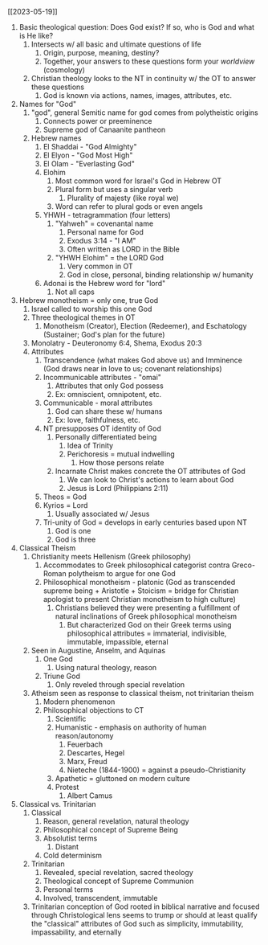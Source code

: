 [[2023-05-19]]

1. Basic theological question: Does God exist? If so, who is God and what is He like?
	1. Intersects w/ all basic and ultimate questions of life
		1. Origin, purpose, meaning, destiny? 
		2. Together, your answers to these questions form your *worldview* (cosmology)
	2. Christian theology looks to the NT in continuity w/ the OT to answer these questions
		1. God is known via actions, names, images, attributes, etc.
2. Names for "God"
	1. "god", general Semitic name for god comes from polytheistic origins
		1. Connects power or preeminence
		2. Supreme god of Canaanite pantheon
	2. Hebrew names
		1. El Shaddai - "God Almighty"
		2. El Elyon - "God Most High"
		3. El Olam - "Everlasting God"
		4. Elohim
			1. Most common word for Israel's God in Hebrew OT
			2. Plural form but uses a singular verb
				1. Plurality of majesty (like royal we)
			3. Word can refer to plural gods or even angels
		5. YHWH - tetragrammation (four letters)
			1. "Yahweh" = covenantal name
				1. Personal name for God
				2. Exodus 3:14 - "I AM"
				3. Often written as LORD in the Bible
			2. "YHWH Elohim" = the LORD God
				1. Very common in OT
				2. God in close, personal, binding relationship w/ humanity
		6. Adonai is the Hebrew word for "lord"
			1. Not all caps 
3. Hebrew monotheism = only one, true God
	1. Israel called to worship this one God
	2. Three theological themes in OT
		1. Monotheism (Creator), Election (Redeemer), and Eschatology (Sustainer; God's plan for the future) 
	3. Monolatry - Deuteronomy 6:4, Shema, Exodus 20:3
	4. Attributes
		1. Transcendence (what makes God above us) and Imminence (God draws near in love to us; covenant relationships)
		2. Incommunicable attributes - "omai"
			1. Attributes that only God possess
			2. Ex: omniscient, omnipotent, etc.
		3. Communicable - moral attributes 
			1. God can share these w/ humans
			2. Ex: love, faithfulness, etc.
		4. NT presupposes OT identity of God
			1. Personally differentiated being
				1. Idea of Trinity
				2. Perichoresis = mutual indwelling
					1. How those persons relate
			2. Incarnate Christ makes concrete the OT attributes of God
				1. We can look to Christ's actions to learn about God
				2. Jesus is Lord (Philippians 2:11)
		5. Theos = God
		6. Kyrios = Lord 
			1. Usually associated w/ Jesus
		7. Tri-unity of God = develops in early centuries based upon NT
			1. God is one
			2. God is three
4. Classical Theism
	1. Christianity meets Hellenism (Greek philosophy)
		1. Accommodates to Greek philosophical categorist contra Greco-Roman polytheism to argue for one God
		2. Philosophical monotheism - platonic (God as transcended supreme being + Aristotle + Stoicism = bridge for Christian apologist to present Christian monotheism to high culture)
			1. Christians believed they were presenting a fulfillment of natural inclinations of Greek philosophical monotheism
				1. But characterized God on their Greek terms using philosophical attributes = immaterial, indivisible, immutable, impassible, eternal
	2. Seen in Augustine, Anselm, and Aquinas
		1. One God 
			1. Using natural theology, reason
		2. Triune God
			1. Only reveled through special revelation
	3. Atheism seen as response to classical theism, not trinitarian theism
		1. Modern phenomenon
		2. Philosophical objections to CT
			1. Scientific 
			2. Humanistic - emphasis on authority of human reason/autonomy
				1. Feuerbach
				2. Descartes, Hegel
				3. Marx, Freud
				4. Nieteche (1844-1900) = against a pseudo-Christianity
			3. Apathetic = gluttoned on modern culture
			4. Protest
				1. Albert Camus
5. Classical vs. Trinitarian
	1. Classical
		1. Reason, general revelation, natural theology
		2. Philosophical concept of Supreme Being
		3. Absolutist terms 
			1. Distant
		4. Cold determinism
	2. Trinitarian
		1. Revealed, special revelation, sacred theology
		2. Theological concept of Supreme Communion
		3. Personal terms
		4. Involved, transcendent, immutable
	3. Trinitarian conception of God rooted in biblical narrative and focused through Christological lens seems to trump or should at least qualify the "classical" attributes of God such as simplicity, immutability, impassability, and eternally